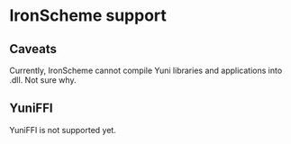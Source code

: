 IronScheme support
==================

Caveats
-------

Currently, IronScheme cannot compile Yuni libraries and applications into .dll. Not sure why.

YuniFFI
-------

YuniFFI is not supported yet.
